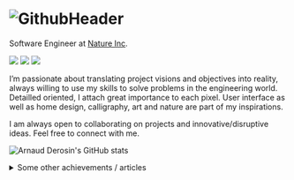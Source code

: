 <!-- Header XCode SwiftUI - Arnaud Derosin -->
#
# ![GithubHeader](https://user-images.githubusercontent.com/3236032/147799996-b638d294-bd20-4e79-93cb-d4a28148b5dd.gif)

<!-- Title -->
Software Engineer at <a href="https://nature.global/">Nature Inc</a>.

<!-- Socials - Reach out -->
<p>
  <a href="https://linkedin.com/in/arnaudderosin/"><img src="https://img.shields.io/badge/LinkedIn-blue?style=for-the-badge&logo=linkedin&logoColor=white&color=0e76a8"/></a>
  <a href="http://twitter.com/ArnaudDerosin/"><img src="https://img.shields.io/badge/Twitter-blue?style=for-the-badge&logo=twitter&logoColor=white&color=00acee"/></a>
  <a href="https://arnaudderosin.com/"><img src="https://img.shields.io/badge/Website-blue?style=for-the-badge&logo=data:https://user-images.githubusercontent.com/3236032/147743393-970304aa-7b89-431a-b241-999da9de9be7.png&logoColor=white&color=white"/></a>
</p>

<!-- Introduction -->
I’m passionate about translating project visions and objectives into reality, always willing to use my skills to solve problems in the engineering world. Detailled oriented, I attach great importance to each pixel. User interface as well as home design, calligraphy, art and nature are part of my inspirations.

I am always open to collaborating on projects and innovative/disruptive ideas. Feel free to connect with me.<br />

<!-- Github stats -->
![Arnaud Derosin's GitHub stats](https://github-readme-stats.vercel.app/api?username=ArnaudDerosin&count_private=true&bg_color=30,12c2e9,c471ed&title_color=fff&text_color=fff)

<!-- More -->
<details>
  <summary>Some other achievements / articles</summary>
  <br/ >
  📝 <a href="https://engineering.nature.global/entry/nature-remo-dark-mode">Dark mode implementation with React Native</a>                      
</details>
